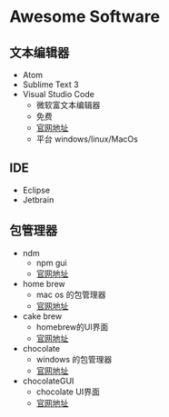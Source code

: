 # Awesome Software #

## 文本编辑器 ##
- Atom 
- Sublime Text 3
- Visual Studio Code
    - 微软富文本编辑器
    - 免费
    - [官网地址](https://code.visualstudio.com/) 
    - 平台 windows/linux/MacOs

## IDE ##
- Eclipse
- Jetbrain

## 包管理器 ##

- ndm 
    - npm gui
    - [官网地址](https://brew.sh/)
- home brew 
    - mac os 的包管理器  
    - [官网地址](https://brew.sh/)
- cake brew
    - homebrew的UI界面
    - [官网地址](https://www.cakebrew.com/)
- chocolate
    - windows 的包管理器
    - [官网地址](http://chocolatey.org/)
- chocolateGUI
   - chocolate UI界面
   - [官网地址]( https://chocolatey.org/packages/ChocolateyGUI) 